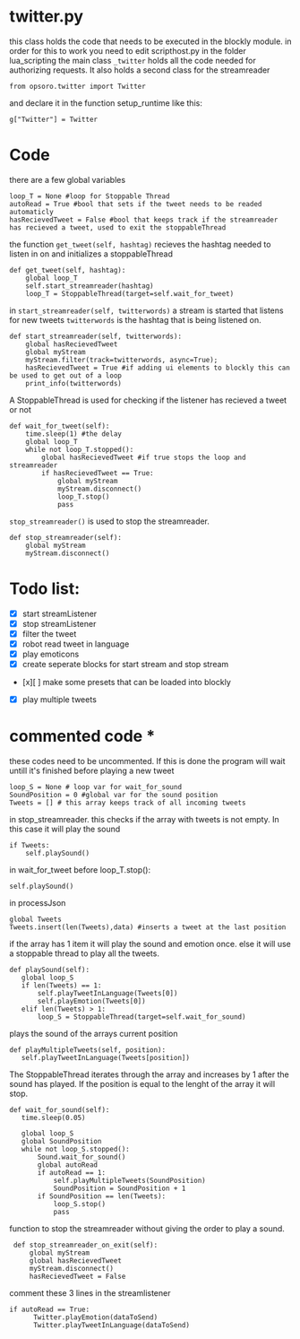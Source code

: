 # twitter.py
this class holds the code that needs to be executed in the blockly module.
in order for this to work you need to edit scripthost.py in the folder lua_scripting
the main class ```_twitter``` holds all the code needed for authorizing requests. It also holds a second class for the streamreader
```
from opsoro.twitter import Twitter
```
and declare it in the function setup_runtime like this:
```
g["Twitter"] = Twitter
```
# Code
there are a few global variables
```
loop_T = None #loop for Stoppable Thread
autoRead = True #bool that sets if the tweet needs to be readed automaticly
hasRecievedTweet = False #bool that keeps track if the streamreader has recieved a tweet, used to exit the stoppableThread
```
the function ```get_tweet(self, hashtag)``` recieves the hashtag needed to listen in on and initializes a stoppableThread
```
def get_tweet(self, hashtag):
    global loop_T
    self.start_streamreader(hashtag)
    loop_T = StoppableThread(target=self.wait_for_tweet)
```
in ```start_streamreader(self, twitterwords)``` a stream is started that listens for new tweets ```twitterwords``` is the hashtag that is being listened on.
```
def start_streamreader(self, twitterwords):
    global hasRecievedTweet
    global myStream
    myStream.filter(track=twitterwords, async=True);
    hasRecievedTweet = True #if adding ui elements to blockly this can be used to get out of a loop
    print_info(twitterwords)
```
A StoppableThread is used for checking if the listener has recieved a tweet or not
```
def wait_for_tweet(self):
    time.sleep(1) #the delay
    global loop_T
    while not loop_T.stopped():
        global hasRecievedTweet #if true stops the loop and streamreader
        if hasRecievedTweet == True:
            global myStream
            myStream.disconnect()
            loop_T.stop()
            pass
```
```stop_streamreader()``` is used to stop the streamreader.

```
def stop_streamreader(self):
    global myStream
    myStream.disconnect()
```
# Todo list:
- [x] start streamListener
- [x] stop streamListener
- [x] filter the tweet
- [x] robot read tweet in language
- [x] play emoticons
- [x] create seperate blocks for start stream and stop stream
- [x][ ] make some presets that can be loaded into blockly
- [x] play multiple tweets

# commented code *
these codes need to be uncommented. If this is done the program will wait untill it's finished before playing a new tweet
```
loop_S = None # loop var for wait_for_sound
SoundPosition = 0 #global var for the sound position
Tweets = [] # this array keeps track of all incoming tweets
```
in stop_streamreader. this checks if the array with tweets is not empty. In this case it will play the sound
```
if Tweets:
    self.playSound()
```
in wait_for_tweet before loop_T.stop():
```
self.playSound()
```
in processJson
```
global Tweets
Tweets.insert(len(Tweets),data) #inserts a tweet at the last position
```
if the array has 1 item it will play the sound and emotion once. else it will use a stoppable thread to play all the tweets.
```
def playSound(self):
   global loop_S
   if len(Tweets) == 1:
       self.playTweetInLanguage(Tweets[0])
       self.playEmotion(Tweets[0])
   elif len(Tweets) > 1:
       loop_S = StoppableThread(target=self.wait_for_sound)
```
plays the sound of the arrays current position
```
def playMultipleTweets(self, position):
   self.playTweetInLanguage(Tweets[position])
```
The StoppableThread iterates through the array and increases by 1 after the sound has played. If the position is equal to the lenght of the array it will stop.
```
def wait_for_sound(self):
   time.sleep(0.05)

   global loop_S
   global SoundPosition
   while not loop_S.stopped():
       Sound.wait_for_sound()
       global autoRead
       if autoRead == 1:
           self.playMultipleTweets(SoundPosition)
           SoundPosition = SoundPosition + 1
       if SoundPosition == len(Tweets):
           loop_S.stop()
           pass
```
function to stop the streamreader without giving the order to play a sound.
```
 def stop_streamreader_on_exit(self):
     global myStream
     global hasRecievedTweet
     myStream.disconnect()
     hasRecievedTweet = False
```
comment these 3 lines in the streamlistener
```
if autoRead == True:
      Twitter.playEmotion(dataToSend)
      Twitter.playTweetInLanguage(dataToSend)
```
